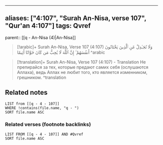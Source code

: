 
---
aliases: ["4:107", "Surah An-Nisa, verse 107", "Qur'an 4:107"]
tags: Qvref
---

parent:: [[q - An-Nisa (4)|An-Nisa]]

> [!arabic]+ Surah An-Nisa, Verse 107 (4:107)
> <span class="quran-arabic">وَلَا تُجَـٰدِلْ عَنِ ٱلَّذِينَ يَخْتَانُونَ أَنفُسَهُمْ ۚ إِنَّ ٱللَّهَ لَا يُحِبُّ مَن كَانَ خَوَّانًا أَثِيمًا</span>
^arabic

> [!translation]+ Surah An-Nisa, Verse 107 (4:107) - Translation
> Не препирайся за тех, которые предают самих себя (ослушаются Аллаха), ведь Аллах не любит того, кто является изменником, грешником.
^translation



## Related notes
```dataview
LIST from [[q - 4 - 107]]
WHERE !contains(file.name, "q - ")
SORT file.name ASC
```

### Related verses (footnote backlinks)
```dataview
LIST FROM [[q - 4 - 107]] AND #Qvref
SORT file.name ASC
```

